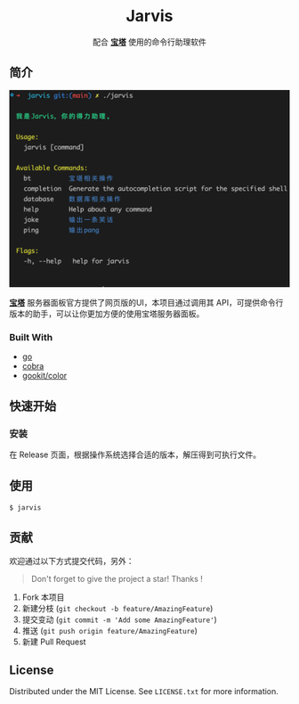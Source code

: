 <br />
<div align="center">
  <h1 align="center">Jarvis</h1>

  <p align="center">
    配合 <a href="https://bt.cn" target="_blank"><strong>宝塔</strong></a> 使用的命令行助理软件
    <br />
  </p>
</div>

## 简介  

[![Product Name Screen Shot][product-screenshot]][product-screenshot]

<a href="https://bt.cn" target="_blank"><strong>宝塔</strong></a> 服务器面板官方提供了网页版的UI，本项目通过调用其 API，可提供命令行版本的助手，可以让你更加方便的使用宝塔服务器面板。

### Built With

* [go](https://github.com/golang/go)
* [cobra](https://github.com/spf13/cobra)
* [gookit/color](github.com/gookit/color)

## 快速开始

### 安装

在 Release 页面，根据操作系统选择合适的版本，解压得到可执行文件。


## 使用

```bash
$ jarvis
```

## 贡献

欢迎通过以下方式提交代码，另外：

> Don't forget to give the project a star! Thanks !

1. Fork 本项目
2. 新建分枝 (`git checkout -b feature/AmazingFeature`)
3. 提交变动 (`git commit -m 'Add some AmazingFeature'`)
4. 推送 (`git push origin feature/AmazingFeature`)
5. 新建 Pull Request


## License

Distributed under the MIT License. See `LICENSE.txt` for more information.


<!-- MARKDOWN LINKS & IMAGES -->
[product-screenshot]: images/screenshot.png

